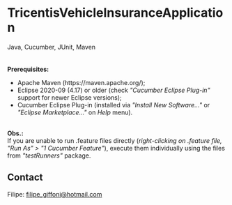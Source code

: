 # TricentisVehicleInsuranceApplication
Java, Cucumber, JUnit, Maven
<br><br><br>
<b>Prerequisites:</b>
<ul> 
  <li>Apache Maven (https://maven.apache.org/);</li> 
  <li>Eclipse 2020-09 (4.17) or older (check <i>"Cucumber Eclipse Plug-in"</i> support for newer Eclipse versions);</li> 
  <li>Cucumber Eclipse Plug-in (installed via <i>"Install New Software..."</i> or <i>"Eclipse Marketplace..."</i> on <i>Help</i> menu).</li> 
</ul>
<br>
<b>Obs.:</b>
<br>
If you are unable to run .feature files directly (<i>right-clicking on .feature file, "Run As" > "1 Cucumber Feature"</i>), execute them individually using the files from <i>"testRunners"</i> package.
<br>
<h2>Contact</h2>
Filipe: <a href="mailto:filipe_giffoni@hotmail.com">filipe_giffoni@hotmail.com</a>

